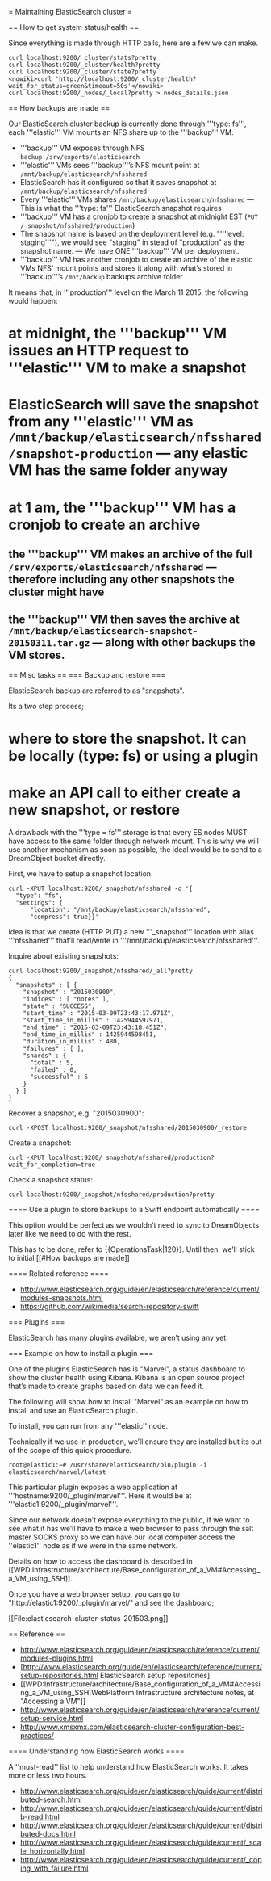 = Maintaining ElasticSearch cluster =

== How to get system status/health ==

Since everything is made through HTTP calls, here are a few we can make.

    curl localhost:9200/_cluster/stats?pretty
    curl localhost:9200/_cluster/health?pretty
    curl localhost:9200/_cluster/state?pretty
    <nowiki>curl 'http://localhost:9200/_cluster/health?wait_for_status=green&timeout=50s'</nowiki>
    curl localhost:9200/_nodes/_local?pretty > nodes_details.json


== How backups are made ==

Our ElasticSearch cluster backup is currently done through '''type: fs''', each '''elastic''' VM mounts an NFS share up to the '''backup''' VM.

* '''backup''' VM exposes through NFS <code>backup:/srv/exports/elasticsearch</code>
* '''elastic''' VMs sees '''backup'''’s NFS mount point at <code>/mnt/backup/elasticsearch/nfsshared</code>
* ElasticSearch has it configured so that it saves snapshot at <code>/mnt/backup/elasticsearch/nfsshared</code>
* Every '''elastic''' VMs shares <code>/mnt/backup/elasticsearch/nfsshared</code> — This is what the '''type: fs''' ElasticSearch snapshot requires
* '''backup''' VM has a cronjob to create a snapshot at midnight EST (<code>PUT /_snapshot/nfsshared/production</code>)
* The snapshot name is based on the deployment level (e.g. "'''level: staging'''"), we would see "staging" in stead of "production" as the snapshot name. — We have ONE '''backup''' VM per deployment.
* '''backup''' VM has another cronjob to create an archive of the elastic VMs NFS’ mount points and stores it along with what’s stored in '''backup'''’s <code>/mnt/backup</code> backups archive folder

It means that, in '''production''' level on the March 11 2015, the following would happen:
# at midnight, the '''backup''' VM issues an HTTP request to '''elastic''' VM to make a snapshot
# ElasticSearch will save the snapshot from any '''elastic''' VM as <code>/mnt/backup/elasticsearch/nfsshared/snapshot-production</code> — any elastic VM has the same folder anyway
# at 1 am, the '''backup''' VM has a cronjob to create an archive
## the '''backup''' VM makes an archive of the full <code>/srv/exports/elasticsearch/nfsshared</code> — therefore including any other snapshots the cluster might have
## the '''backup''' VM then saves the archive at <code>/mnt/backup/elasticsearch-snapshot-20150311.tar.gz</code> — along with other backups the VM stores.



== Misc tasks ==
=== Backup and restore ===

ElasticSearch backup are referred to as "snapshots".

Its a two step process;

# where to store the snapshot. It can be locally (type: fs) or using a plugin
# make an API call to either create a new snapshot, or restore

A drawback with the '''type = fs''' storage is that every ES nodes MUST have access to the same folder through network mount.
This is why we will use another mechanism as soon as possible, the ideal would be to send to a DreamObject bucket directly.

First, we have to setup a snapshot location.

    curl -XPUT localhost:9200/_snapshot/nfsshared -d '{
      "type": "fs", 
      "settings": {
          "location": "/mnt/backup/elasticsearch/nfsshared",
          "compress": true}}'

Idea is that we create (HTTP PUT) a new '''_snapshot''' location with alias '''nfsshared''' that’ll read/write in '''/mnt/backup/elasticsearch/nfsshared'''.

Inquire about existing snapshots:

    curl localhost:9200/_snapshot/nfsshared/_all?pretty
    {
      "snapshots" : [ {
        "snapshot" : "2015030900",
        "indices" : [ "notes" ],
        "state" : "SUCCESS",
        "start_time" : "2015-03-09T23:43:17.971Z",
        "start_time_in_millis" : 1425944597971,
        "end_time" : "2015-03-09T23:43:18.451Z",
        "end_time_in_millis" : 1425944598451,
        "duration_in_millis" : 480,
        "failures" : [ ],
        "shards" : {
          "total" : 5,
          "failed" : 0,
          "successful" : 5
        }
      } ]
    }

Recover a snapshot, e.g. "2015030900":

    curl -XPOST localhost:9200/_snapshot/nfsshared/2015030900/_restore

Create a snapshot:

    curl -XPUT localhost:9200/_snapshot/nfsshared/production?wait_for_completion=true

Check a snapshot status:

    curl localhost:9200/_snapshot/nfsshared/production?pretty



==== Use a plugin to store backups to a Swift endpoint automatically ====

This option would be perfect as we wouldn’t need to sync to DreamObjects later like we need to do with the rest.

This has to be done, refer to {{OperationsTask|120}}. Until then, we’ll stick to initial [[#How backups are made]]




==== Related reference ====

* http://www.elasticsearch.org/guide/en/elasticsearch/reference/current/modules-snapshots.html
* https://github.com/wikimedia/search-repository-swift


=== Plugins ===

ElasticSearch has many plugins available, we aren’t using any yet.

=== Example on how to install a plugin ===

One of the plugins ElasticSearch has is "Marvel", a status dashboard to show the cluster health using Kibana. Kibana is an open source project that’s made to create graphs based on data we can feed it.

The following will show how to install "Marvel" as an example on how to install and use an ElasticSearch plugin.

To install, you can run from any '''elastic'' node.

Technically if we use in production, we’ll ensure they are installed but its out of the scope of this quick procedure.

    root@elastic1:~# /usr/share/elasticsearch/bin/plugin -i elasticsearch/marvel/latest

This particular plugin exposes a web application at '''hostname:9200/_plugin/marvel'''. Here it would be at '''elastic1:9200/_plugin/marvel'''.

Since our network doesn’t expose everything to the public, if we want to see what it has we’ll have to make a web browser to pass through the salt master SOCKS proxy so we can have our local computer access the ''elastic1'' node as if we were in the same network.

Details on how to access the dashboard is described in [[WPD:Infrastructure/architecture/Base_configuration_of_a_VM#Accessing_a_VM_using_SSH]].

Once you have a web browser setup, you can go to "<nowiki>http://elastic1:9200/_plugin/marvel/</nowiki>" and see the dashboard;

[[File:elasticsearch-cluster-status-201503.png]]



== Reference ==

* http://www.elasticsearch.org/guide/en/elasticsearch/reference/current/modules-plugins.html
* [http://www.elasticsearch.org/guide/en/elasticsearch/reference/current/setup-repositories.html ElasticSearch setup repositories]
* [[WPD:Infrastructure/architecture/Base_configuration_of_a_VM#Accessing_a_VM_using_SSH|WebPlatform Infrastructure architecture notes, at "Accessing a VM"]]
* http://www.elasticsearch.org/guide/en/elasticsearch/reference/current/setup-service.html
* http://www.xmsxmx.com/elasticsearch-cluster-configuration-best-practices/

==== Understanding how ElasticSearch works ====

A ''must-read'' list to help understand how ElasticSearch works. It takes more or less two hours.

* http://www.elasticsearch.org/guide/en/elasticsearch/guide/current/distributed-search.html
* http://www.elasticsearch.org/guide/en/elasticsearch/guide/current/distrib-read.html
* http://www.elasticsearch.org/guide/en/elasticsearch/guide/current/distributed-docs.html
* http://www.elasticsearch.org/guide/en/elasticsearch/guide/current/_scale_horizontally.html
* http://www.elasticsearch.org/guide/en/elasticsearch/guide/current/_coping_with_failure.html